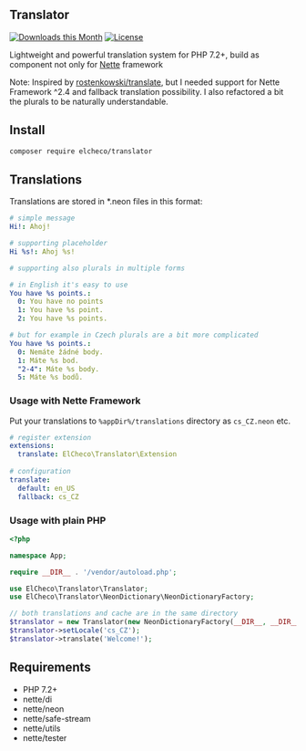 Translator 
--
[![Downloads this Month](https://img.shields.io/packagist/dm/elcheco/translator.svg)](https://packagist.org/packages/elcheco/translator)
[![License](https://img.shields.io/badge/license-New%20BSD-blue.svg)](https://github.com/elcheco/translator/blob/master/license)

Lightweight and powerful translation system for PHP 7.2+, build as component 
not only for [Nette](https://nette.org) framework

Note: 
Inspired by [rostenkowski/translate](https://github.com/rostenkowski/translate), but I needed support for Nette Framework ^2.4
and fallback translation possibility. I also refactored a bit the plurals to be naturally understandable. 

## Install
```bash
composer require elcheco/translator
```

## Translations 

Translations are stored in *.neon files in this format:  

```yml
# simple message
Hi!: Ahoj!

# supporting placeholder
Hi %s!: Ahoj %s! 

# supporting also plurals in multiple forms

# in English it's easy to use
You have %s points.: 
  0: You have no points
  1: You have %s point.
  2: You have %s points.

# but for example in Czech plurals are a bit more complicated  
You have %s points.: 
  0: Nemáte žádné body.
  1: Máte %s bod.
  "2-4": Máte %s body.
  5: Máte %s bodů.
```


### Usage with Nette Framework

Put your translations to `%appDir%/translations` directory as `cs_CZ.neon` etc.

```yml
# register extension
extensions:
  translate: ElCheco\Translator\Extension
  
# configuration
translate:
  default: en_US
  fallback: cs_CZ
```

### Usage with plain PHP

```php
<?php

namespace App;

require __DIR__ . '/vendor/autoload.php';

use ElCheco\Translator\Translator;
use ElCheco\Translator\NeonDictionary\NeonDictionaryFactory;

// both translations and cache are in the same directory
$translator = new Translator(new NeonDictionaryFactory(__DIR__, __DIR__));
$translator->setLocale('cs_CZ');
$translator->translate('Welcome!');
```

## Requirements

- PHP 7.2+
- nette/di
- nette/neon
- nette/safe-stream
- nette/utils
- nette/tester

